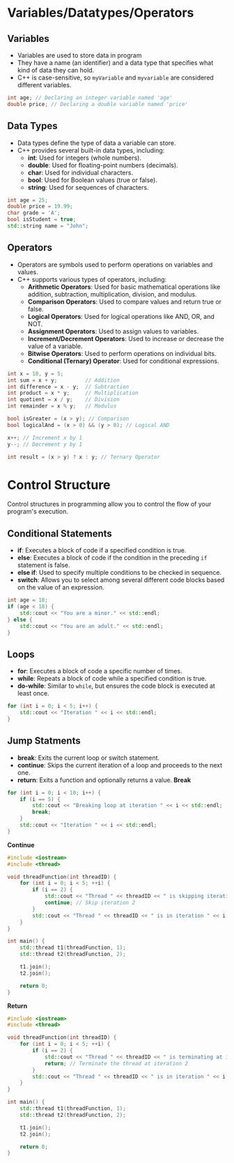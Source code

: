# Variables/Datatypes/Operators
## Variables
- Variables are used to store data in program
- They have a name (an identifier) and a data type that specifies what kind of data they can hold.
- C++ is case-sensitive, so `myVariable` and `myvariable` are considered different variables.

```Cpp
int age; // Declaring an integer variable named 'age'
double price; // Declaring a double variable named 'price'
```

## Data Types
- Data types define the type of data a variable can store.
- C++ provides several built-in data types, including:
    - **int**: Used for integers (whole numbers).
    - **double**: Used for floating-point numbers (decimals).
    - **char**: Used for individual characters.
    - **bool**: Used for Boolean values (true or false).
    - **string**: Used for sequences of characters.

```Cpp
int age = 25;
double price = 19.99;
char grade = 'A';
bool isStudent = true;
std::string name = "John";

```

## Operators
- Operators are symbols used to perform operations on variables and values.
- C++ supports various types of operators, including:
    - **Arithmetic Operators**: Used for basic mathematical operations like addition, subtraction, multiplication, division, and modulus.
    - **Comparison Operators**: Used to compare values and return true or false.
    - **Logical Operators**: Used for logical operations like AND, OR, and NOT.
    - **Assignment Operators**: Used to assign values to variables.
    - **Increment/Decrement Operators**: Used to increase or decrease the value of a variable.
    - **Bitwise Operators**: Used to perform operations on individual bits.
    - **Conditional (Ternary) Operator**: Used for conditional expressions.
```Cpp
int x = 10, y = 5;
int sum = x + y;         // Addition
int difference = x - y;  // Subtraction
int product = x * y;     // Multiplication
int quotient = x / y;    // Division
int remainder = x % y;   // Modulus

bool isGreater = (x > y); // Comparison
bool logicalAnd = (x > 0) && (y > 0); // Logical AND

x++; // Increment x by 1
y--; // Decrement y by 1

int result = (x > y) ? x : y; // Ternary Operator

```

# Control Structure
Control structures in programming allow you to control the flow of your program's execution.
## Conditional Statements
- **if**: Executes a block of code if a specified condition is true.
- **else**: Executes a block of code if the condition in the preceding `if` statement is false.
- **else if**: Used to specify multiple conditions to be checked in sequence.
- **switch**: Allows you to select among several different code blocks based on the value of an expression.
```Cpp
int age = 18;
if (age < 18) {
    std::cout << "You are a minor." << std::endl;
} else {
    std::cout << "You are an adult." << std::endl;
}
```

## Loops
- **for**: Executes a block of code a specific number of times.
- **while**: Repeats a block of code while a specified condition is true.
- **do-while**: Similar to `while`, but ensures the code block is executed at least once.
```Cpp
for (int i = 0; i < 5; i++) {
    std::cout << "Iteration " << i << std::endl;
}
```
## Jump Statments
- **break**: Exits the current loop or switch statement.
- **continue**: Skips the current iteration of a loop and proceeds to the next one.
- **return**: Exits a function and optionally returns a value.
**Break**
```Cpp
for (int i = 0; i < 10; i++) {
    if (i == 5) {
        std::cout << "Breaking loop at iteration " << i << std::endl;
        break;
    }
    std::cout << "Iteration " << i << std::endl;
}

```
**Continue**
```cpp
#include <iostream>
#include <thread>

void threadFunction(int threadID) {
    for (int i = 0; i < 5; ++i) {
        if (i == 2) {
            std::cout << "Thread " << threadID << " is skipping iteration " << i << std::endl;
            continue; // Skip iteration 2
        }
        std::cout << "Thread " << threadID << " is in iteration " << i << std::endl;
    }
}

int main() {
    std::thread t1(threadFunction, 1);
    std::thread t2(threadFunction, 2);

    t1.join();
    t2.join();

    return 0;
}

```
**Return**
```cpp
#include <iostream>
#include <thread>

void threadFunction(int threadID) {
    for (int i = 0; i < 5; ++i) {
        if (i == 2) {
            std::cout << "Thread " << threadID << " is terminating at iteration " << i << std::endl;
            return; // Terminate the thread at iteration 2
        }
        std::cout << "Thread " << threadID << " is in iteration " << i << std::endl;
    }
}

int main() {
    std::thread t1(threadFunction, 1);
    std::thread t2(threadFunction, 2);

    t1.join();
    t2.join();

    return 0;
}
```